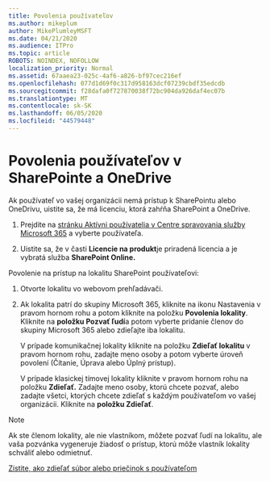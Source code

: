 ```yaml
---
title: Povolenia používateľov
ms.author: mikeplum
author: MikePlumleyMSFT
ms.date: 04/21/2020
ms.audience: ITPro
ms.topic: article
ROBOTS: NOINDEX, NOFOLLOW
localization_priority: Normal
ms.assetid: 67aaea23-025c-4af6-a826-bf97cec216ef
ms.openlocfilehash: 077d1d69f0c317d958163dcf07239cbdf35edcdb
ms.sourcegitcommit: f28dafa0f727870038f72bc904da926daf4ec07b
ms.translationtype: MT
ms.contentlocale: sk-SK
ms.lasthandoff: 06/05/2020
ms.locfileid: "44579448"
---
```

# <a name="user-permissions-in-sharepoint-and-onedrive"></a>Povolenia používateľov v SharePointe a OneDrive

Ak používateľ vo vašej organizácii nemá prístup k SharePointu alebo OneDrivu, uistite sa, že má licenciu, ktorá zahŕňa SharePoint a OneDrive. 
  
1. Prejdite na [stránku Aktívni používatelia v Centre spravovania služby Microsoft 365](https://portal.office.com/adminportal/home#/users) a vyberte používateľa. 
    
2. Uistite sa, že v časti **Licencie na produkt**je priradená licencia a je vybratá služba **SharePoint Online.** 
    
 Povolenie na prístup na lokalitu SharePoint používateľovi: 
  
1. Otvorte lokalitu vo webovom prehľadávači.
    
2. Ak lokalita patrí do skupiny Microsoft 365, kliknite na ikonu Nastavenia v pravom hornom rohu a potom kliknite na položku **Povolenia lokality**. Kliknite na **položku Pozvať ľudí**a potom vyberte pridanie členov do skupiny Microsoft 365 alebo zdieľajte iba lokalitu. 
    
    V prípade komunikačnej lokality kliknite na položku **Zdieľať lokalitu** v pravom hornom rohu, zadajte meno osoby a potom vyberte úroveň povolení (Čítanie, Úprava alebo Úplný prístup). 
    
    V prípade klasickej tímovej lokality kliknite v pravom hornom rohu na položku **Zdieľať.** Zadajte meno osoby, ktorú chcete pozvať, alebo zadajte všetci, ktorých chcete zdieľať s každým používateľom vo vašej organizácii. Kliknite na **položku Zdieľať**.
    
> [!NOTE]
> Ak ste členom lokality, ale nie vlastníkom, môžete pozvať ľudí na lokalitu, ale vaša pozvánka vygeneruje žiadosť o prístup, ktorú môže vlastník lokality schváliť alebo odmietnuť. 
  
[Zistite, ako zdieľať súbor alebo priečinok s používateľom](https://go.microsoft.com/fwlink/?linkid=533408)
  

